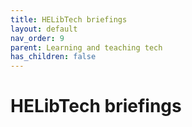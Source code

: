 ```yaml
---
title: HELibTech briefings
layout: default
nav_order: 9
parent: Learning and teaching tech
has_children: false
---
```


# HELibTech briefings
